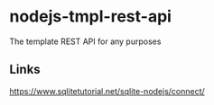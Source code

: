 # nodejs-tmpl-rest-api
The template REST API for any purposes

## Links
<https://www.sqlitetutorial.net/sqlite-nodejs/connect/>

